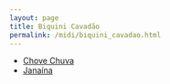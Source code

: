 ```yaml
---
layout: page
title: Biquini Cavadão
permalink: /midi/biquini_cavadao.html
---
```


* [Chove Chuva](https://objectstorage.sa-saopaulo-1.oraclecloud.com/n/grwdgud0delr/b/victor3d.com.br/o/midi%2Fchove_chuva.mid)
* [Janaína](https://objectstorage.sa-saopaulo-1.oraclecloud.com/n/grwdgud0delr/b/victor3d.com.br/o/midi%2Fjanaina.mid)